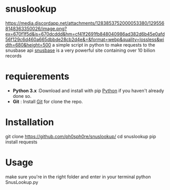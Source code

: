 # snuslookup
https://media.discordapp.net/attachments/1283853752000053380/1295568148363350026/image.png?ex=670f1f5d&is=670dcddd&hm=cf41f2691fb848040986ad382d6b45e0afd56f129c6d460a665dbbde28cb2d4e&=&format=webp&quality=lossless&width=680&height=500
a simple script in python to make requests to the snusbase api
[snusbase](https://snusbase.com/) is a very powerful site containing over 10 bilion records 
# requierements
- **Python 3.x** :Download and install with pip  [Python](https://www.python.org/downloads/) if you haven't already done so.
- **Git** : Install [Git](https://git-scm.com/downloads) for clone the repo.
# Installation
git clone https://github.com/ph0sph0re/snuslookup/
cd snuslookup
pip install requests
# Usage
make sure you're in the right folder and enter in your terminal
python SnusLookup.py
